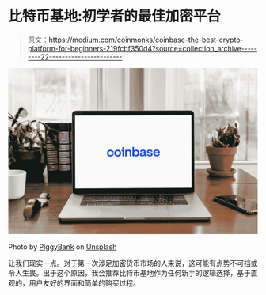 # 比特币基地:初学者的最佳加密平台

> 原文：<https://medium.com/coinmonks/coinbase-the-best-crypto-platform-for-beginners-219fcbf350d4?source=collection_archive---------22----------------------->

![](img/3b16ea5fce5dd1216244f805cbf2cc4e.png)

Photo by [PiggyBank](https://unsplash.com/@piggybank?utm_source=medium&utm_medium=referral) on [Unsplash](https://unsplash.com?utm_source=medium&utm_medium=referral)

让我们现实一点。对于第一次涉足加密货币市场的人来说，这可能有点势不可挡或令人生畏。出于这个原因，我会推荐比特币基地作为任何新手的逻辑选择，基于直观的，用户友好的界面和简单的购买过程。